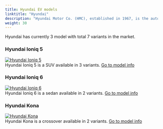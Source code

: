 ```yaml
---
title: Hyundai EV models
linktitle: "Hyundai"
description: "Hyundai Motor Co. (HMC), established in 1967, is the auto sales leader in the Korean domestic market and exports vehicles to 190 countries worldwide. Hyundai Motor Co. operates the world's largest integrated automobile manufacturing facility in Ulsan, located on Korea's southeast coast. Their electric IONIQ series of EV has been popular.  "
weight: 30
---
```

<!-- markdownlint-disable MD033 -->
<!-- markdownlint-disable MD010 -->
Hyundai has currently 3 model with total 7 variants in the market. 

<div class="container shadow p-3 mb-5 bg-body-tertiary rounded">
<h3> Hyundai Ioniq 5</h3>
	<div class="row">
		<div class="col col-12 col-md-6">
			<a href="ioniq_5"><img src="https://media.evkx.net/multimedia/models/hyundai/ioniq_5/ioniq_5_long_range_2wd/main_1_st.jpg" class="img-fluid" alt="Hyundai Ioniq 5" ></a>
		</div>
		<div class="col col-12 col-md-6">
Hyundai Ioniq 5 is a SUV available in 3 variants.
<a href="ioniq_5">Go to model info</a>
		</div>
	</div>
</div>
<div class="container shadow p-3 mb-5 bg-body-tertiary rounded">
<h3> Hyundai Ioniq 6</h3>
	<div class="row">
		<div class="col col-12 col-md-6">
			<a href="ioniq_6"><img src="https://media.evkx.net/multimedia/models/hyundai/ioniq_6/ioniq_6_long_range_awd/main_1_st.jpg" class="img-fluid" alt="Hyundai Ioniq 6" ></a>
		</div>
		<div class="col col-12 col-md-6">
Hyundai Ioniq 6 is a sedan available in 2 variants.
<a href="ioniq_6">Go to model info</a>
		</div>
	</div>
</div>
<div class="container shadow p-3 mb-5 bg-body-tertiary rounded">
<h3> Hyundai Kona</h3>
	<div class="row">
		<div class="col col-12 col-md-6">
			<a href="kona"><img src="https://media.evkx.net/multimedia/models/hyundai/kona/kona_long_range/main_1_st.jpg" class="img-fluid" alt="Hyundai Kona" ></a>
		</div>
		<div class="col col-12 col-md-6">
Hyundai Kona is a crossover available in 2 variants.
<a href="kona">Go to model info</a>
		</div>
	</div>
</div>
